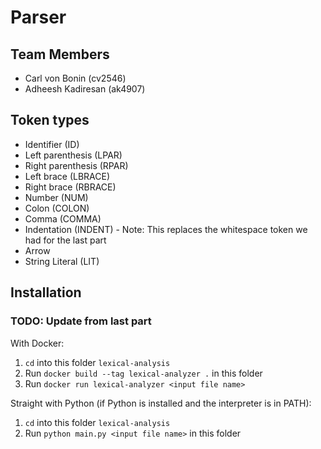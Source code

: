 # Parser

## Team Members
* Carl von Bonin (cv2546)
* Adheesh Kadiresan (ak4907)

## Token types
* Identifier (ID)
* Left parenthesis (LPAR)
* Right parenthesis (RPAR)
* Left brace (LBRACE)
* Right brace (RBRACE)
* Number (NUM)
* Colon (COLON)
* Comma (COMMA)
* Indentation (INDENT) - Note: This replaces the whitespace token we had for the last part
* Arrow 
* String Literal (LIT)


## Installation
### TODO: Update from last part
With Docker: 
1. `cd` into this folder `lexical-analysis`
2. Run `docker build --tag lexical-analyzer .` in this folder
3. Run `docker run lexical-analyzer <input file name>`

Straight with Python (if Python is installed and the interpreter is in PATH):
1. `cd` into this folder `lexical-analysis`
2. Run `python main.py <input file name>` in this folder